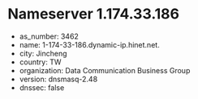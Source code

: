 # Nameserver 1.174.33.186

* as_number: 3462
* name: 1-174-33-186.dynamic-ip.hinet.net.
* city: Jincheng
* country: TW
* organization: Data Communication Business Group
* version: dnsmasq-2.48
* dnssec: false

